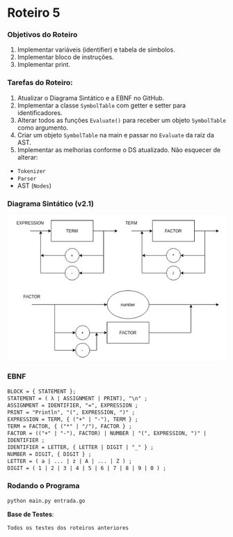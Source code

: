 # Roteiro 5

### Objetivos do Roteiro
1. Implementar variáveis (identifier) e tabela de símbolos.
2. Implementar bloco de instruções.
3. Implementar print.

### Tarefas do Roteiro:
1. Atualizar o Diagrama Sintático e a EBNF no GitHub.
2. Implementar a classe `SymbolTable` com getter e setter para identificadores.
3. Alterar todos as funções `Evaluate()` para receber um objeto `SymbolTable` como argumento.
4. Criar um objeto `SymbolTable` na main e passar no `Evaluate` da raiz da AST.
5. Implementar as melhorias conforme o DS atualizado. Não esquecer de alterar:
 - `Tokenizer`
 - `Parser`
 - AST (`Nodes`)

### Diagrama Sintático (v2.1)

![Diagrama sintático](./diagrama-roteiro3.png)

### EBNF

```
BLOCK = { STATEMENT };
STATEMENT = ( λ | ASSIGNMENT | PRINT), "\n" ;
ASSIGNMENT = IDENTIFIER, "=", EXPRESSION ;
PRINT = "Println", "(", EXPRESSION, ")" ;
EXPRESSION = TERM, { ("+" | "-"), TERM } ;
TERM = FACTOR, { ("*" | "/"), FACTOR } ;
FACTOR = (("+" | "-"), FACTOR) | NUMBER | "(", EXPRESSION, ")" | IDENTIFIER ;
IDENTIFIER = LETTER, { LETTER | DIGIT | "_" } ;
NUMBER = DIGIT, { DIGIT } ;
LETTER = ( a | ... | z | A | ... | Z ) ;
DIGIT = ( 1 | 2 | 3 | 4 | 5 | 6 | 7 | 8 | 9 | 0 ) ;
```

### Rodando o Programa

``` bash
python main.py entrada.go
```

**Base de Testes**:
```bash
Todos os testes dos roteiros anteriores
```


